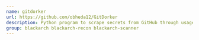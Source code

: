 ```yaml
---
name: gitdorker
url: https://github.com/obheda12/GitDorker
description: Python program to scrape secrets from GitHub through usage of a large repository of dorks.
group: blackarch blackarch-recon blackarch-scanner
---
```

